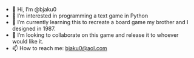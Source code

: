 - 👋 Hi, I’m @bjaku0
- 👀 I’m interested in programming a text game in Python
- 🌱 I’m currently learning this to recreate a board game my brother and I designed in 1987.
- 💞️ I’m looking to collaborate on this game and release it to whoever would like it.
- 📫 How to reach me: bjaku0@aol.com

<!---
bjaku0/bjaku0 is a ✨ special ✨ repository because its `README.md` (this file) appears on your GitHub profile.
You can click the Preview link to take a look at your changes.
--->
